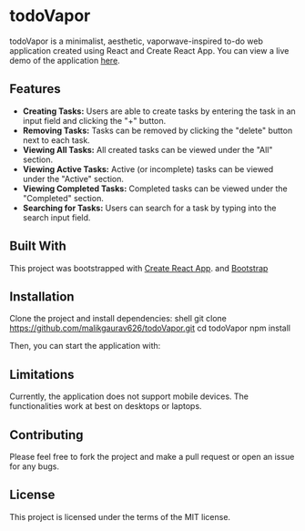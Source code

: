 # todoVapor

todoVapor is a minimalist, aesthetic, vaporwave-inspired to-do web application created using React and Create React App. You can view a live demo of the application [here](http://todoVapor.netlify.app).


## Features

- **Creating Tasks:** Users are able to create tasks by entering the task in an input field and clicking the "+" button.
- **Removing Tasks:** Tasks can be removed by clicking the "delete" button next to each task.
- **Viewing All Tasks:** All created tasks can be viewed under the "All" section.
- **Viewing Active Tasks:** Active (or incomplete) tasks can be viewed under the "Active" section.
- **Viewing Completed Tasks:** Completed tasks can be viewed under the "Completed" section.
- **Searching for Tasks:** Users can search for a task by typing into the search input field.

## Built With

This project was bootstrapped with [Create React App](https://github.com/facebook/create-react-app).
and [Bootstrap](https://github.com/twbs/bootstrap)

## Installation

Clone the project and install dependencies:
shell git clone https://github.com/malikgaurav626/todoVapor.git cd todoVapor npm install

Then, you can start the application with:


## Limitations

Currently, the application does not support mobile devices. The functionalities work at best on desktops or laptops.

## Contributing

Please feel free to fork the project and make a pull request or open an issue for any bugs.

## License

This project is licensed under the terms of the MIT license.

